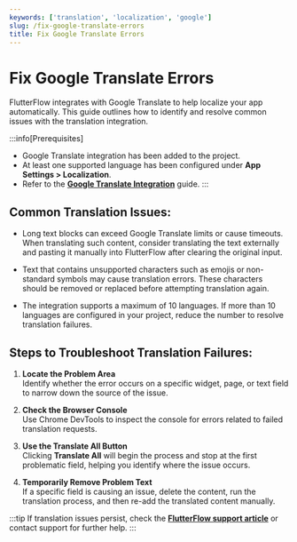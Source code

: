 ```yaml
---
keywords: ['translation', 'localization', 'google']
slug: /fix-google-translate-errors
title: Fix Google Translate Errors
---
```


# Fix Google Translate Errors

FlutterFlow integrates with Google Translate to help localize your app automatically. This guide outlines how to identify and resolve common issues with the translation integration.

:::info[Prerequisites]
- Google Translate integration has been added to the project.
- At least one supported language has been configured under **App Settings > Localization**.
- Refer to the **[Google Translate Integration](/concepts/localization/#add-multi-language-support)** guide.
:::

## Common Translation Issues:

   - Long text blocks can exceed Google Translate limits or cause timeouts. When translating such content, consider translating the text externally and pasting it manually into FlutterFlow after clearing the original input.

   - Text that contains unsupported characters such as emojis or non-standard symbols may cause translation errors. These characters should be removed or replaced before attempting translation again.

   - The integration supports a maximum of 10 languages. If more than 10 languages are configured in your project, reduce the number to resolve translation failures.

## Steps to Troubleshoot Translation Failures:

1. **Locate the Problem Area**  
   Identify whether the error occurs on a specific widget, page, or text field to narrow down the source of the issue.

2. **Check the Browser Console**  
   Use Chrome DevTools to inspect the console for errors related to failed translation requests.

3. **Use the Translate All Button**  
   Clicking **Translate All** will begin the process and stop at the first problematic field, helping you identify where the issue occurs.

4. **Temporarily Remove Problem Text**  
   If a specific field is causing an issue, delete the content, run the translation process, and then re-add the translated content manually.

:::tip
If translation issues persist, check the **[FlutterFlow support article](https://intercom.help/flutterflow/en/articles/7850610-troubleshooting-flutterflow-google-translation-issues)** or contact support for further help.
:::
